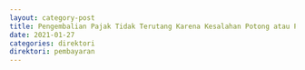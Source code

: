 ```yaml
---
layout: category-post
title: Pengembalian Pajak Tidak Terutang Karena Kesalahan Potong atau Pungut Pajak terhadap Orang Pribadi atau Badan ya Tidak Diwajibkan Memiliki NPWP
date: 2021-01-27
categories: direktori
direktori: pembayaran
---
```

